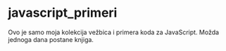 javascript_primeri
==================

Ovo je samo moja kolekcija vežbica i primera koda za JavaScript. Možda jednoga dana postane knjiga.
